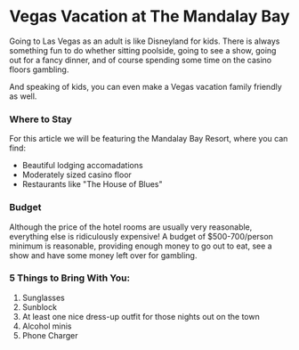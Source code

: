 # Vegas Vacation at The Mandalay Bay

Going to Las Vegas as an adult is like Disneyland for kids. There is always something fun to do whether sitting poolside, going to see a show, going out for a fancy dinner, and of course spending some time on the casino floors gambling.

And speaking of kids, you can even make a Vegas vacation family friendly as well.


### Where to Stay

For this article we will be featuring the Mandalay Bay Resort, where you can find:

* Beautiful lodging accomadations
* Moderately sized casino floor
* Restaurants like "The House of Blues"

### Budget

Although the price of the hotel rooms are usually very reasonable, everything else is ridiculously expensive! A budget of $500-700/person minimum is reasonable, providing enough money to go out to eat, see a show and have some money left over for gambling.

### 5 Things to Bring With You:
1. Sunglasses
2. Sunblock
3. At least one nice dress-up outfit for those nights out on the town
4. Alcohol minis
5. Phone Charger